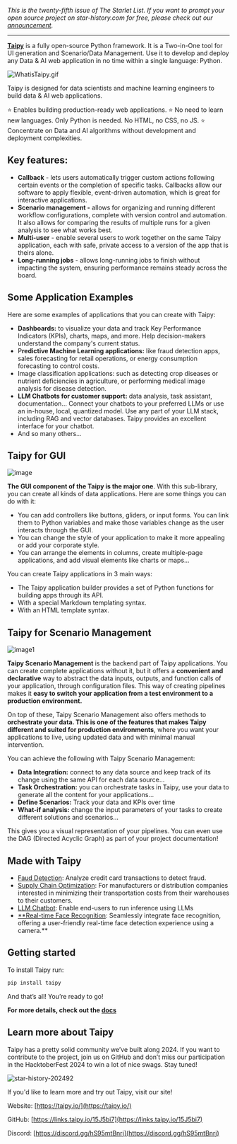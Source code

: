 *This is the twenty-fifth issue of The Starlet List. If you want to prompt your open source project on star-history.com for free, please check out our [announcement](/blog/list-your-open-source-project).*

---

[**Taipy**](https://links.taipy.io/15J5bi7) is a fully open-source Python framework. It is a Two-in-One tool for UI generation and Scenario/Data Management. Use it to develop and deploy any Data & AI web application in no time within a single language: Python.

![WhatisTaipy.gif](/assets/blog/taipy/taipy.gif)

Taipy is designed for data scientists and machine learning engineers to build data & AI web applications.

⭐️ Enables building production-ready web applications.
⭐️ No need to learn new languages. Only Python is needed. No HTML, no CSS, no JS.
⭐️ Concentrate on Data and AI algorithms without development and deployment complexities.

## Key features:

- **Callback** - lets users automatically trigger custom actions following certain events or the completion of specific tasks. Callbacks allow our software to apply flexible, event-driven automation, which is great for interactive applications.
- **Scenario management -** allows for organizing and running different workflow configurations, complete with version control and automation. It also allows for comparing the results of multiple runs for a given analysis to see what works best.
- **Multi-user** - enable several users to work together on the same Taipy application, each with safe, private access to a version of the app that is theirs alone.
- **Long-running jobs** - allows long-running jobs to finish without impacting the system, ensuring performance remains steady across the board.

## **Some Application Examples**

Here are some examples of applications that you can create with Taipy:

- **Dashboards:** to visualize your data and track Key Performance Indicators (KPIs), charts, maps, and more. Help decision-makers understand the company's current status.
- P**redictive Machine Learning applications:** like fraud detection apps, sales forecasting for retail operations, or energy consumption forecasting to control costs.
- Image classification applications: such as detecting crop diseases or nutrient deficiencies in agriculture, or performing medical image analysis for disease detection.
- **LLM Chatbots for customer support:** data analysis, task assistant, documentation... Connect your chatbots to your preferred LLMs or use an in-house, local, quantized model. Use any part of your LLM stack, including RAG and vector databases. Taipy provides an excellent interface for your chatbot.
- And so many others…

## **Taipy for GUI**

![image](/assets/blog/taipy/image.webp)

**The GUI component of the Taipy is the major one**. With this sub-library, you can create all kinds of data applications. Here are some things you can do with it:

- You can add controllers like buttons, gliders, or input forms. You can link them to Python variables and make those variables change as the user interacts through the GUI.
- You can change the style of your application to make it more appealing or add your corporate style.
- You can arrange the elements in columns, create multiple-page applications, and add visual elements like charts or maps...

You can create Taipy applications in 3 main ways:

- The Taipy application builder provides a set of Python functions for building apps through its API.
- With a special Markdown templating syntax.
- With an HTML template syntax.

## **Taipy for Scenario Management**

![image1](/assets/blog/taipy/image1.webp)

**Taipy Scenario Management** is the backend part of Taipy applications. You can create complete applications without it, but it offers a **convenient and declarative** way to abstract the data inputs, outputs, and function calls of your application, through configuration files. This way of creating pipelines makes it **easy to switch your application from a test environment to a production environment.**

On top of these, Taipy Scenario Management also offers methods to **orchestrate your data. This is one of the features that makes Taipy different and suited for production environments**, where you want your applications to live, using updated data and with minimal manual intervention.

You can achieve the following with Taipy Scenario Management:

- **Data Integration:** connect to any data source and keep track of its change using the same API for each data source…
- **Task Orchestration:** you can orchestrate tasks in Taipy, use your data to generate all the content for your applications…
- **Define Scenarios:** Track your data and KPIs over time
- **What-if analysis:** change the input parameters of your tasks to create different solutions and scenarios...

This gives you a visual representation of your pipelines. You can even use the DAG (Directed Acyclic Graph) as part of your project documentation!

## Made with Taipy

- [Faud Detection](https://docs.taipy.io/en/latest/gallery/finance/fraud_detection/): Analyze credit card transactions to detect fraud.
- [Supply Chain Optimization](https://docs.taipy.io/en/latest/gallery/decision_support/2_supply_chain_3_echelons/): For manufacturers or distribution companies interested in minimizing their transportation costs from their warehouses to their customers.
- [LLM Chatbot](https://docs.taipy.io/en/latest/gallery/llm/5_chatbot/): Enable end-users to run inference using LLMs
- [**Real-time Face Recognition](https://docs.taipy.io/en/latest/gallery/other/face_recognition/): Seamlessly integrate face recognition, offering a user-friendly real-time face detection experience using a camera.**

## Getting started

To install Taipy run:

```python
pip install taipy
```

And that’s all! You’re ready to go!

**For more details, check out the [docs](https://docs.taipy.io/en/latest/)**

## **Learn more about Taipy**

Taipy has a pretty solid community we’ve built along 2024. If you want to contribute to the project, join us on GitHub and don’t miss our participation in the HacktoberFest 2024 to win a lot of nice swags. Stay tuned!

![star-history-202492](/assets/blog/taipy/star-history-202492.webp)

If you'd like to learn more and try out Taipy, visit our site!

Website: [https://taipy.io/](https://taipy.io/)

GitHub: [https://links.taipy.io/15J5bi7](https://links.taipy.io/15J5bi7)

Discord: [https://discord.gg/hS95mtBnrj](https://discord.gg/hS95mtBnrj)